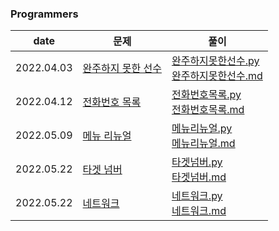 ### Programmers
|date|문제|풀이|
|---|----|----|
|2022.04.03|[완주하지 못한 선수](https://programmers.co.kr/learn/courses/30/lessons/42576)|[완주하지못한선수.py](src/완주하지못한선수.py) </br>[완주하지못한선수.md](solve/완주하지못한선수.md)|
|2022.04.12|[전화번호 목록](https://programmers.co.kr/learn/courses/30/lessons/42576)|[전화번호목록.py](src/전화번호목록.py) </br>[전화번호목록.md](solve/완주하지못한선수.md)|
|2022.05.09|[메뉴 리뉴얼](https://programmers.co.kr/learn/courses/30/lessons/72411)|[메뉴리뉴얼.py](src/메뉴리뉴얼.py) </br>[메뉴리뉴얼.md](solve/메뉴리뉴얼.md)|
|2022.05.22|[타겟 넘버](https://programmers.co.kr/learn/courses/30/lessons/43165)|[타겟넘버.py](src/타겟넘버.py) </br>[타겟넘버.md](solve/타겟넘버.md)|
|2022.05.22|[네트워크](https://programmers.co.kr/learn/courses/30/lessons/43162?language=python3)|[네트워크.py](src/네트워크.py) </br>[네트워크.md](solve/네트워크.md)|